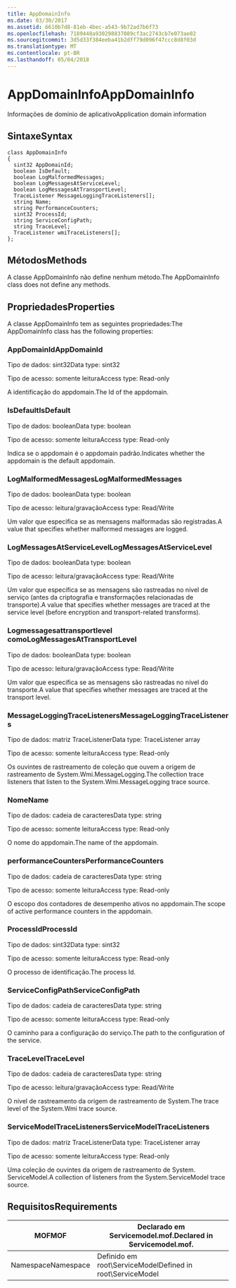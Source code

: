 ```yaml
---
title: AppDomainInfo
ms.date: 03/30/2017
ms.assetid: 6610b7d8-81eb-4bec-a543-9b72ad7b6f73
ms.openlocfilehash: 7189448a930298837089cf3ac2743cb7e073ae02
ms.sourcegitcommit: 3d5d33f384eeba41b2dff79d096f47ccc8d8f03d
ms.translationtype: MT
ms.contentlocale: pt-BR
ms.lasthandoff: 05/04/2018
---
```

# <a name="appdomaininfo"></a><span data-ttu-id="654ac-102">AppDomainInfo</span><span class="sxs-lookup"><span data-stu-id="654ac-102">AppDomainInfo</span></span>
<span data-ttu-id="654ac-103">Informações de domínio de aplicativo</span><span class="sxs-lookup"><span data-stu-id="654ac-103">Application domain information</span></span>  
  
## <a name="syntax"></a><span data-ttu-id="654ac-104">Sintaxe</span><span class="sxs-lookup"><span data-stu-id="654ac-104">Syntax</span></span>  
  
```  
class AppDomainInfo  
{  
  sint32 AppDomainId;  
  boolean IsDefault;  
  boolean LogMalformedMessages;  
  boolean LogMessagesAtServiceLevel;  
  boolean LogMessagesAtTransportLevel;  
  TraceListener MessageLoggingTraceListeners[];  
  string Name;  
  string PerformanceCounters;  
  sint32 ProcessId;  
  string ServiceConfigPath;  
  string TraceLevel;  
  TraceListener wmiTraceListeners[];  
};  
```  
  
## <a name="methods"></a><span data-ttu-id="654ac-105">Métodos</span><span class="sxs-lookup"><span data-stu-id="654ac-105">Methods</span></span>  
 <span data-ttu-id="654ac-106">A classe AppDomainInfo não define nenhum método.</span><span class="sxs-lookup"><span data-stu-id="654ac-106">The AppDomainInfo class does not define any methods.</span></span>  
  
## <a name="properties"></a><span data-ttu-id="654ac-107">Propriedades</span><span class="sxs-lookup"><span data-stu-id="654ac-107">Properties</span></span>  
 <span data-ttu-id="654ac-108">A classe AppDomainInfo tem as seguintes propriedades:</span><span class="sxs-lookup"><span data-stu-id="654ac-108">The AppDomainInfo class has the following properties:</span></span>  
  
### <a name="appdomainid"></a><span data-ttu-id="654ac-109">AppDomainId</span><span class="sxs-lookup"><span data-stu-id="654ac-109">AppDomainId</span></span>  
 <span data-ttu-id="654ac-110">Tipo de dados: sint32</span><span class="sxs-lookup"><span data-stu-id="654ac-110">Data type: sint32</span></span>  
  
 <span data-ttu-id="654ac-111">Tipo de acesso: somente leitura</span><span class="sxs-lookup"><span data-stu-id="654ac-111">Access type: Read-only</span></span>  
  
 <span data-ttu-id="654ac-112">A identificação do appdomain.</span><span class="sxs-lookup"><span data-stu-id="654ac-112">The Id of the appdomain.</span></span>  
  
### <a name="isdefault"></a><span data-ttu-id="654ac-113">IsDefault</span><span class="sxs-lookup"><span data-stu-id="654ac-113">IsDefault</span></span>  
 <span data-ttu-id="654ac-114">Tipo de dados: boolean</span><span class="sxs-lookup"><span data-stu-id="654ac-114">Data type: boolean</span></span>  
  
 <span data-ttu-id="654ac-115">Tipo de acesso: somente leitura</span><span class="sxs-lookup"><span data-stu-id="654ac-115">Access type: Read-only</span></span>  
  
 <span data-ttu-id="654ac-116">Indica se o appdomain é o appdomain padrão.</span><span class="sxs-lookup"><span data-stu-id="654ac-116">Indicates whether the appdomain is the default appdomain.</span></span>  
  
### <a name="logmalformedmessages"></a><span data-ttu-id="654ac-117">LogMalformedMessages</span><span class="sxs-lookup"><span data-stu-id="654ac-117">LogMalformedMessages</span></span>  
 <span data-ttu-id="654ac-118">Tipo de dados: boolean</span><span class="sxs-lookup"><span data-stu-id="654ac-118">Data type: boolean</span></span>  
  
 <span data-ttu-id="654ac-119">Tipo de acesso: leitura/gravação</span><span class="sxs-lookup"><span data-stu-id="654ac-119">Access type: Read/Write</span></span>  
  
 <span data-ttu-id="654ac-120">Um valor que especifica se as mensagens malformadas são registradas.</span><span class="sxs-lookup"><span data-stu-id="654ac-120">A value that specifies whether malformed messages are logged.</span></span>  
  
### <a name="logmessagesatservicelevel"></a><span data-ttu-id="654ac-121">LogMessagesAtServiceLevel</span><span class="sxs-lookup"><span data-stu-id="654ac-121">LogMessagesAtServiceLevel</span></span>  
 <span data-ttu-id="654ac-122">Tipo de dados: boolean</span><span class="sxs-lookup"><span data-stu-id="654ac-122">Data type: boolean</span></span>  
  
 <span data-ttu-id="654ac-123">Tipo de acesso: leitura/gravação</span><span class="sxs-lookup"><span data-stu-id="654ac-123">Access type: Read/Write</span></span>  
  
 <span data-ttu-id="654ac-124">Um valor que especifica se as mensagens são rastreadas no nível de serviço (antes da criptografia e transformações relacionadas de transporte).</span><span class="sxs-lookup"><span data-stu-id="654ac-124">A value that specifies whether messages are traced at the service level (before encryption and transport-related transforms).</span></span>  
  
### <a name="logmessagesattransportlevel"></a><span data-ttu-id="654ac-125">Logmessagesattransportlevel como</span><span class="sxs-lookup"><span data-stu-id="654ac-125">LogMessagesAtTransportLevel</span></span>  
 <span data-ttu-id="654ac-126">Tipo de dados: boolean</span><span class="sxs-lookup"><span data-stu-id="654ac-126">Data type: boolean</span></span>  
  
 <span data-ttu-id="654ac-127">Tipo de acesso: leitura/gravação</span><span class="sxs-lookup"><span data-stu-id="654ac-127">Access type: Read/Write</span></span>  
  
 <span data-ttu-id="654ac-128">Um valor que especifica se as mensagens são rastreadas no nível do transporte.</span><span class="sxs-lookup"><span data-stu-id="654ac-128">A value that specifies whether messages are traced at the transport level.</span></span>  
  
### <a name="messageloggingtracelisteners"></a><span data-ttu-id="654ac-129">MessageLoggingTraceListeners</span><span class="sxs-lookup"><span data-stu-id="654ac-129">MessageLoggingTraceListeners</span></span>  
 <span data-ttu-id="654ac-130">Tipo de dados: matriz TraceListener</span><span class="sxs-lookup"><span data-stu-id="654ac-130">Data type: TraceListener array</span></span>  
  
 <span data-ttu-id="654ac-131">Tipo de acesso: somente leitura</span><span class="sxs-lookup"><span data-stu-id="654ac-131">Access type: Read-only</span></span>  
  
 <span data-ttu-id="654ac-132">Os ouvintes de rastreamento de coleção que ouvem a origem de rastreamento de System.Wmi.MessageLogging.</span><span class="sxs-lookup"><span data-stu-id="654ac-132">The collection trace listeners that listen to the System.Wmi.MessageLogging trace source.</span></span>  
  
### <a name="name"></a><span data-ttu-id="654ac-133">Nome</span><span class="sxs-lookup"><span data-stu-id="654ac-133">Name</span></span>  
 <span data-ttu-id="654ac-134">Tipo de dados: cadeia de caracteres</span><span class="sxs-lookup"><span data-stu-id="654ac-134">Data type: string</span></span>  
  
 <span data-ttu-id="654ac-135">Tipo de acesso: somente leitura</span><span class="sxs-lookup"><span data-stu-id="654ac-135">Access type: Read-only</span></span>  
  
 <span data-ttu-id="654ac-136">O nome do appdomain.</span><span class="sxs-lookup"><span data-stu-id="654ac-136">The name of the appdomain.</span></span>  
  
### <a name="performancecounters"></a><span data-ttu-id="654ac-137">performanceCounters</span><span class="sxs-lookup"><span data-stu-id="654ac-137">PerformanceCounters</span></span>  
 <span data-ttu-id="654ac-138">Tipo de dados: cadeia de caracteres</span><span class="sxs-lookup"><span data-stu-id="654ac-138">Data type: string</span></span>  
  
 <span data-ttu-id="654ac-139">Tipo de acesso: somente leitura</span><span class="sxs-lookup"><span data-stu-id="654ac-139">Access type: Read-only</span></span>  
  
 <span data-ttu-id="654ac-140">O escopo dos contadores de desempenho ativos no appdomain.</span><span class="sxs-lookup"><span data-stu-id="654ac-140">The scope of active performance counters in the appdomain.</span></span>  
  
### <a name="processid"></a><span data-ttu-id="654ac-141">ProcessId</span><span class="sxs-lookup"><span data-stu-id="654ac-141">ProcessId</span></span>  
 <span data-ttu-id="654ac-142">Tipo de dados: sint32</span><span class="sxs-lookup"><span data-stu-id="654ac-142">Data type: sint32</span></span>  
  
 <span data-ttu-id="654ac-143">Tipo de acesso: somente leitura</span><span class="sxs-lookup"><span data-stu-id="654ac-143">Access type: Read-only</span></span>  
  
 <span data-ttu-id="654ac-144">O processo de identificação.</span><span class="sxs-lookup"><span data-stu-id="654ac-144">The process Id.</span></span>  
  
### <a name="serviceconfigpath"></a><span data-ttu-id="654ac-145">ServiceConfigPath</span><span class="sxs-lookup"><span data-stu-id="654ac-145">ServiceConfigPath</span></span>  
 <span data-ttu-id="654ac-146">Tipo de dados: cadeia de caracteres</span><span class="sxs-lookup"><span data-stu-id="654ac-146">Data type: string</span></span>  
  
 <span data-ttu-id="654ac-147">Tipo de acesso: somente leitura</span><span class="sxs-lookup"><span data-stu-id="654ac-147">Access type: Read-only</span></span>  
  
 <span data-ttu-id="654ac-148">O caminho para a configuração do serviço.</span><span class="sxs-lookup"><span data-stu-id="654ac-148">The path to the configuration of the service.</span></span>  
  
### <a name="tracelevel"></a><span data-ttu-id="654ac-149">TraceLevel</span><span class="sxs-lookup"><span data-stu-id="654ac-149">TraceLevel</span></span>  
 <span data-ttu-id="654ac-150">Tipo de dados: cadeia de caracteres</span><span class="sxs-lookup"><span data-stu-id="654ac-150">Data type: string</span></span>  
  
 <span data-ttu-id="654ac-151">Tipo de acesso: leitura/gravação</span><span class="sxs-lookup"><span data-stu-id="654ac-151">Access type: Read/Write</span></span>  
  
 <span data-ttu-id="654ac-152">O nível de rastreamento da origem de rastreamento de System.</span><span class="sxs-lookup"><span data-stu-id="654ac-152">The trace level of the System.Wmi trace source.</span></span>  
  
### <a name="servicemodeltracelisteners"></a><span data-ttu-id="654ac-153">ServiceModelTraceListeners</span><span class="sxs-lookup"><span data-stu-id="654ac-153">ServiceModelTraceListeners</span></span>  
 <span data-ttu-id="654ac-154">Tipo de dados: matriz TraceListener</span><span class="sxs-lookup"><span data-stu-id="654ac-154">Data type: TraceListener array</span></span>  
  
 <span data-ttu-id="654ac-155">Tipo de acesso: somente leitura</span><span class="sxs-lookup"><span data-stu-id="654ac-155">Access type: Read-only</span></span>  
  
 <span data-ttu-id="654ac-156">Uma coleção de ouvintes da origem de rastreamento de System. ServiceModel.</span><span class="sxs-lookup"><span data-stu-id="654ac-156">A collection of listeners from the System.ServiceModel trace source.</span></span>  
  
## <a name="requirements"></a><span data-ttu-id="654ac-157">Requisitos</span><span class="sxs-lookup"><span data-stu-id="654ac-157">Requirements</span></span>  
  
|<span data-ttu-id="654ac-158">MOF</span><span class="sxs-lookup"><span data-stu-id="654ac-158">MOF</span></span>|<span data-ttu-id="654ac-159">Declarado em Servicemodel.mof.</span><span class="sxs-lookup"><span data-stu-id="654ac-159">Declared in Servicemodel.mof.</span></span>|  
|---------|-----------------------------------|  
|<span data-ttu-id="654ac-160">Namespace</span><span class="sxs-lookup"><span data-stu-id="654ac-160">Namespace</span></span>|<span data-ttu-id="654ac-161">Definido em root\ServiceModel</span><span class="sxs-lookup"><span data-stu-id="654ac-161">Defined in root\ServiceModel</span></span>|
